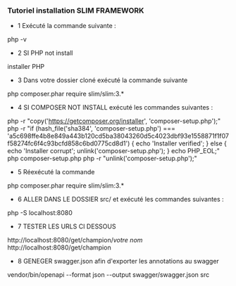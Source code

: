 ### Tutoriel installation SLIM FRAMEWORK ###

- 1 Exécuté la commande suivante :

php -v


- 2 SI PHP not install

installer PHP


- 3 Dans votre dossier cloné exécuté la commande suivante

php composer.phar require slim/slim:3.*


- 4 SI COMPOSER NOT INSTALL exécuté les commandes suivantes :
 
php -r "copy('https://getcomposer.org/installer', 'composer-setup.php');"
php -r "if (hash_file('sha384', 'composer-setup.php') === 'a5c698ffe4b8e849a443b120cd5ba38043260d5c4023dbf93e1558871f1f07f58274fc6f4c93bcfd858c6bd0775cd8d1') { echo 'Installer verified'; } else { echo 'Installer corrupt'; unlink('composer-setup.php'); } echo PHP_EOL;"
php composer-setup.php
php -r "unlink('composer-setup.php');"


-  5 Réexécuté la commande

php composer.phar require slim/slim:3.*

- 6 ALLER DANS LE DOSSIER src/ et exécuté les commandes suivantes :

php -S localhost:8080


- 7 TESTER LES URLS CI DESSOUS

http://localhost:8080/get/champion/*votre nom*
http://localhost:8080/get/champion



- 8 GENEGER swagger.json afin d'exporter les annotations au swagger

vendor/bin/openapi --format json --output swagger/swagger.json src